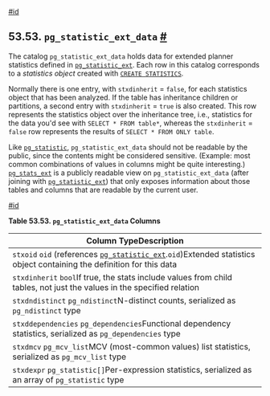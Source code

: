 [#id](#CATALOG-PG-STATISTIC-EXT-DATA)

## 53.53. `pg_statistic_ext_data` [#](#CATALOG-PG-STATISTIC-EXT-DATA)



The catalog `pg_statistic_ext_data` holds data for extended planner statistics defined in [`pg_statistic_ext`](catalog-pg-statistic-ext). Each row in this catalog corresponds to a *statistics object* created with [`CREATE STATISTICS`](sql-createstatistics).

Normally there is one entry, with `stxdinherit` = `false`, for each statistics object that has been analyzed. If the table has inheritance children or partitions, a second entry with `stxdinherit` = `true` is also created. This row represents the statistics object over the inheritance tree, i.e., statistics for the data you'd see with `SELECT * FROM table*`, whereas the `stxdinherit` = `false` row represents the results of `SELECT * FROM ONLY table`.

Like [`pg_statistic`](catalog-pg-statistic), `pg_statistic_ext_data` should not be readable by the public, since the contents might be considered sensitive. (Example: most common combinations of values in columns might be quite interesting.) [`pg_stats_ext`](view-pg-stats-ext) is a publicly readable view on `pg_statistic_ext_data` (after joining with [`pg_statistic_ext`](catalog-pg-statistic-ext)) that only exposes information about those tables and columns that are readable by the current user.

[#id](#id-1.10.4.55.6)

**Table 53.53. `pg_statistic_ext_data` Columns**

| Column TypeDescription                                                                                                                                  |
| ------------------------------------------------------------------------------------------------------------------------------------------------------- |
| `stxoid` `oid` (references [`pg_statistic_ext`](catalog-pg-statistic-ext).`oid`)Extended statistics object containing the definition for this data |
| `stxdinherit` `bool`If true, the stats include values from child tables, not just the values in the specified relation                                  |
| `stxdndistinct` `pg_ndistinct`N-distinct counts, serialized as `pg_ndistinct` type                                                                      |
| `stxddependencies` `pg_dependencies`Functional dependency statistics, serialized as `pg_dependencies` type                                              |
| `stxdmcv` `pg_mcv_list`MCV (most-common values) list statistics, serialized as `pg_mcv_list` type                                                       |
| `stxdexpr` `pg_statistic[]`Per-expression statistics, serialized as an array of `pg_statistic` type                                                     |
